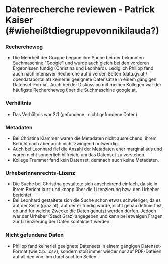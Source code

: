 # Datenrecherche reviewen - Patrick Kaiser (#wieheißtdiegruppevonnikilauda?)

### Rechercheweg
* Die Mehrheit der Gruppe begann ihre Suche bei der bekannten Suchmaschine "Google" und wurde auch gleich bei den vorderen Ergebnissen fündig (Christina und Leonhard). Lediglich Philipp fand auch nach intensiver Recherche auf diversen Seiten (data.gv.at / opendataportal.at) keinerlei geeignete Datensätze in einem gängigen Datenset-Format. Auch bei der Diskussion mit meinen Kollegen war der häufigste Rechercheweg über die Suchmaschine google.at.

### Verhältnis
* Das Verhältnis war 2:1 (gefundene : nicht gefundene Daten).

### Metadaten
* Bei Christina Klammer waren die Metadaten nicht ausreichend, ihrem Bericht nach aber auch nicht zwingend notwendig.
* Auch bei Leonhard fiel die Anzahl der Metadaten eher marginal aus und waren nicht sonderlich hilfreich, um das Datenset zu verstehen.
* Kollege Trummer fand kein Datenset, demnach auch keine Metadaten.

### UrheberInnenrechts-Lizenz
* Die Suche bei Christina gestaltete sich anscheinend einfach, da sie in ihrem Bericht kurz und knapp über die Lizenzierung bzw. den Urheber berichtet.
* Bei Leonhard gestaltete sich die Suche schon etwas schwieriger, da es auf der Seite (graz.at), auf der er fündig wurde, nicht genau definiert ist, ob und für welche Zwecke die Daten genutzt werden dürfen. Jedoch war der Urheber (Stadt Graz) angegeben und kann bei etwaigen Fragen zur Lizenzierung der Daten kontaktiert werden.

### Nicht gefundene Daten
* Philipp fand keinerlei geeignete Datensets in einem gängigen Datenset-Format (wie z.b. .csv), sondern stoß immer wieder nur auf PDF-Dateien auf all den von ihm durchsuchten Seiten.

